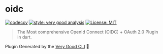 # oidc

[![codecov](https://codecov.io/github/Bdaya-Dev/oidc/graph/badge.svg?token=HSEDM6I7TH)](https://codecov.io/github/Bdaya-Dev/oidc)
[![style: very good analysis][very_good_analysis_badge]][very_good_analysis_link]
[![License: MIT][license_badge]][license_link]


> The Most comprehensive OpenId Connect (OIDC) + OAuth 2.0 Plugin in dart.



Plugin Generated by the [Very Good CLI][very_good_cli_link] 🤖


[license_badge]: https://img.shields.io/badge/license-MIT-blue.svg
[license_link]: https://opensource.org/licenses/MIT
[logo_black]: https://raw.githubusercontent.com/VGVentures/very_good_brand/main/styles/README/vgv_logo_black.png#gh-light-mode-only
[logo_white]: https://raw.githubusercontent.com/VGVentures/very_good_brand/main/styles/README/vgv_logo_white.png#gh-dark-mode-only
[very_good_analysis_badge]: https://img.shields.io/badge/style-very_good_analysis-B22C89.svg
[very_good_analysis_link]: https://pub.dev/packages/very_good_analysis
[very_good_cli_link]: https://github.com/VeryGoodOpenSource/very_good_cli

[very_good_ventures_link_dark]: https://verygood.ventures/?utm_source=github&utm_medium=banner&utm_campaign=core#gh-dark-mode-only
[very_good_ventures_link_light]: https://verygood.ventures/?utm_source=github&utm_medium=banner&utm_campaign=core#gh-light-mode-only
